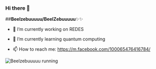 ### Hi there 👋

##**Beelzebuuuuu/BeelZebuuuuu**✨✨



- 🔭 I’m currently working on REDES 

- 🌱 I’m currently learning quantum computing

- 📫 How to reach me: https://m.facebook.com/100065476416784/  
 
![Beelzebuuuuu running](https://blog.ehcgroup.io/wp-content/uploads/2019/06/pelis.jpg)

